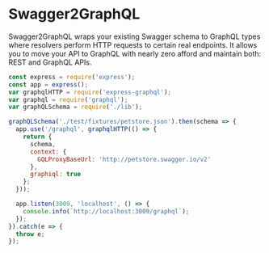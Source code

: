 # Swagger2GraphQL

Swagger2GraphQL wraps your existing Swagger schema to GraphQL types where resolvers perform HTTP requests to certain real endpoints.
It allows you to move your API to GraphQL with nearly zero afford and maintain both: REST and GraphQL APIs.

```js
const express = require('express');
const app = express();
var graphqlHTTP = require('express-graphql');
var graphql = require('graphql');
var graphQLSchema = require('./lib');

graphQLSchema('./test/fixtures/petstore.json').then(schema => {
  app.use('/graphql', graphqlHTTP(() => {
    return {
      schema,
      context: {
        GQLProxyBaseUrl: 'http://petstore.swagger.io/v2'
      },
      graphiql: true
    };
  }));

  app.listen(3009, 'localhost', () => {
    console.info(`http://localhost:3009/graphql`);
  });
}).catch(e => {
  throw e;
});
```